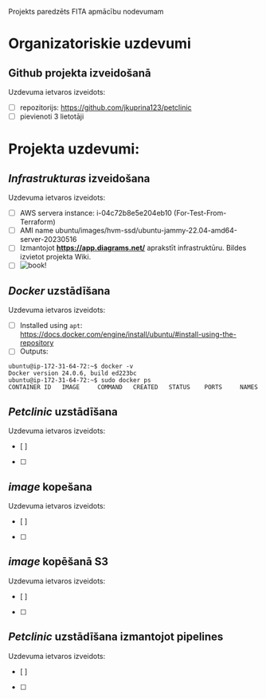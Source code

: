 Projekts paredzēts FITA apmācību nodevumam

# Organizatoriskie uzdevumi
## Github projekta izveidošanā

Uzdevuma ietvaros izveidots: 
- [ ] repozitorijs: https://github.com/jkuprina123/petclinic
- [ ] pievienoti 3 lietotāji

# Projekta uzdevumi:
## _Infrastrukturas_ izveidošana
Uzdevuma ietvaros izveidots:
- [ ] AWS servera instance: i-04c72b8e5e204eb10 (For-Test-From-Terraform)
- [ ] AMI name ubuntu/images/hvm-ssd/ubuntu-jammy-22.04-amd64-server-20230516
- [ ] Izmantojot **https://app.diagrams.net/** aprakstīt infrastruktūru. Bildes izvietot projekta Wiki.
- [ ] ![book!](https://img.freepik.com/free-photo/book-composition-with-open-book_23-2147690555.jpg?w=2000)

## _Docker_ uzstādīšana
Uzdevuma ietvaros izveidots:
- [ ] Installed using `apt`: https://docs.docker.com/engine/install/ubuntu/#install-using-the-repository
- [ ] Outputs:
```
ubuntu@ip-172-31-64-72:~$ docker -v
Docker version 24.0.6, build ed223bc
ubuntu@ip-172-31-64-72:~$ sudo docker ps
CONTAINER ID   IMAGE     COMMAND   CREATED   STATUS    PORTS     NAMES
```

## _Petclinic_ uzstādīšana
Uzdevuma ietvaros izveidots:
- [ ]
- [ ] 

## _image_ kopešana
Uzdevuma ietvaros izveidots:
- [ ]
- [ ] 


## _image_ kopēšanā S3
Uzdevuma ietvaros izveidots:
- [ ]
- [ ] 

## _Petclinic_ uzstādīšana izmantojot pipelines
Uzdevuma ietvaros izveidots:
- [ ]
- [ ] 

